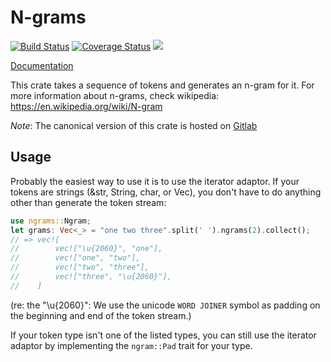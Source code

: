 # N-grams

[![Build Status](https://gitlab.com/pwoolcoc/ngrams/badge/master/build.svg)](https://gitlab.com/pwoolcoc/ngrams)
[![Coverage Status](https://coveralls.io/repos/pwoolcoc/ngrams/badge.svg?branch=master&service=github)](https://coveralls.io/github/pwoolcoc/ngrams?branch=master)
[![](https://meritbadge.herokuapp.com/ngrams)](https://crates.io/crates/ngrams)

[Documentation](https://pwoolcoc.gitlab.io/ngrams/ngrams)

This crate takes a sequence of tokens and generates an n-gram for it.
For more information about n-grams, check wikipedia: https://en.wikipedia.org/wiki/N-gram

*Note*: The canonical version of this crate is hosted on [Gitlab](https://gitlab.com/pwoolcoc/ngrams)

## Usage

Probably the easiest way to use it is to use the iterator adaptor. If
your tokens are strings (&str, String, char, or Vec<u8>), you don't have
to do anything other than generate the token stream:

```rust
use ngrams::Ngram;
let grams: Vec<_> = "one two three".split(' ').ngrams(2).collect();
// => vec![
//        vec!["\u{2060}", "one"],
//        vec!["one", "two"],
//        vec!["two", "three"],
//        vec!["three", "\u{2060}"],
//    ]
```

(re: the "\u{2060}": We use the unicode `WORD JOINER` symbol as padding on the beginning and
end of the token stream.)

If your token type isn't one of the listed types, you can still use the
iterator adaptor by implementing the `ngram::Pad` trait for your type.
